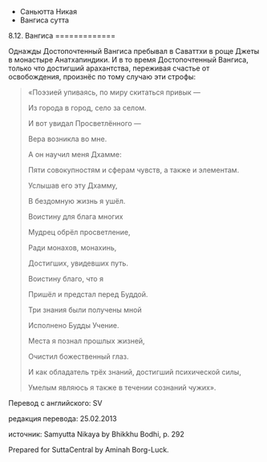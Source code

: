 









* Саньютта Никая
* Вангиса сутта


8\.12\. Вангиса
\=\=\=\=\=\=\=\=\=\=\=\=\=



Однажды Достопочтенный Вангиса пребывал в Саваттхи в роще Джеты в монастыре Анатхапиндики\. И в то время Достопочтенный Вангиса, только что достигший арахантства, переживая счастье от освобождения, произнёс по тому случаю эти строфы:



> «Поэзией упиваясь, по миру скитаться привык —  
> 
> Из города в город, село за селом\.  
> 
> И вот увидал Просветлённого —  
> 
> Вера возникла во мне\.  
> 
>   
> 
> А он научил меня Дхамме:  
> 
> Пяти совокупностям и сферам чувств, а также и элементам\.  
> 
> Услышав его эту Дхамму,  
> 
> В бездомную жизнь я ушёл\.  
> 
>   
> 
> Воистину для блага многих  
> 
> Мудрец обрёл просветление,  
> 
> Ради монахов, монахинь,  
> 
> Достигших, увидевших путь\.  
> 
>   
> 
> Воистину благо, что я  
> 
> Пришёл и предстал перед Буддой\.  
> 
> Три знания были получены мной  
> 
> Исполнено Будды Учение\.  
> 
>   
> 
> Места я познал прошлых жизней,  
> 
> Очистил божественный глаз\.  
> 
> И как обладатель трёх знаний, достигший психической силы,  
> 
> Умелым являюсь я также в течении сознаний чужих»\.



Перевод с английского: SV


редакция перевода: 25\.02\.2013


источник: Samyutta Nikaya by Bhikkhu Bodhi, p\. 292


Prepared for SuttaCentral by Aminah Borg\-Luck\.






